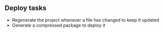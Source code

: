 ## Deploy tasks

- Regenerate the project whenever a file has changed to keep it updated
- Generate a compressed package to deploy it
